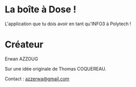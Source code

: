 # La boîte à Dose !
L'application que tu dois avoir en tant qu'INFO3 à Polytech !

# Créateur
Erwan AZZOUG

Sur une idée originale de Thomas COQUEREAU.

Contact : azzerwa@gmail.com
